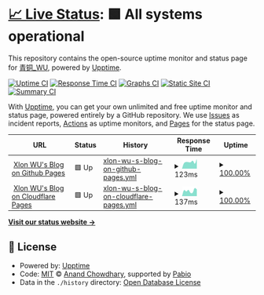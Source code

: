 # [📈 Live Status](https://demo.upptime.js.org): <!--live status--> **🟩 All systems operational**

This repository contains the open-source uptime monitor and status page for [青铜\_WU](https://demo.upptime.js.org), powered by [Upptime](https://github.com/upptime/upptime).

[![Uptime CI](https://github.com/Xlon-WU/blog-status/workflows/Uptime%20CI/badge.svg)](https://github.com/Xlon-WU/blog-status/actions?query=workflow%3A%22Uptime+CI%22)
[![Response Time CI](https://github.com/Xlon-WU/blog-status/workflows/Response%20Time%20CI/badge.svg)](https://github.com/Xlon-WU/blog-status/actions?query=workflow%3A%22Response+Time+CI%22)
[![Graphs CI](https://github.com/Xlon-WU/blog-status/workflows/Graphs%20CI/badge.svg)](https://github.com/Xlon-WU/blog-status/actions?query=workflow%3A%22Graphs+CI%22)
[![Static Site CI](https://github.com/Xlon-WU/blog-status/workflows/Static%20Site%20CI/badge.svg)](https://github.com/Xlon-WU/blog-status/actions?query=workflow%3A%22Static+Site+CI%22)
[![Summary CI](https://github.com/Xlon-WU/blog-status/workflows/Summary%20CI/badge.svg)](https://github.com/Xlon-WU/blog-status/actions?query=workflow%3A%22Summary+CI%22)

With [Upptime](https://upptime.js.org), you can get your own unlimited and free uptime monitor and status page, powered entirely by a GitHub repository. We use [Issues](https://github.com/Xlon-WU/blog-status/issues) as incident reports, [Actions](https://github.com/Xlon-WU/blog-status/actions) as uptime monitors, and [Pages](https://demo.upptime.js.org) for the status page.

<!--start: status pages-->
<!-- This summary is generated by Upptime (https://github.com/upptime/upptime) -->
<!-- Do not edit this manually, your changes will be overwritten -->
<!-- prettier-ignore -->
| URL | Status | History | Response Time | Uptime |
| --- | ------ | ------- | ------------- | ------ |
| <img alt="" src="https://icons.duckduckgo.com/ip3/xlon-wu.pages.dev.ico" height="13"> [Xlon WU's Blog on Github Pages](https://xlon-wu.pages.dev/) | 🟩 Up | [xlon-wu-s-blog-on-github-pages.yml](https://github.com/Xlon-WU/blog-status/commits/HEAD/history/xlon-wu-s-blog-on-github-pages.yml) | <details><summary><img alt="Response time graph" src="./graphs/xlon-wu-s-blog-on-github-pages/response-time-week.png" height="20"> 123ms</summary><br><a href="https://Xlon-WU.github.io/blog-status/history/xlon-wu-s-blog-on-github-pages"><img alt="Response time 134" src="https://img.shields.io/endpoint?url=https%3A%2F%2Fraw.githubusercontent.com%2FXlon-WU%2Fblog-status%2FHEAD%2Fapi%2Fxlon-wu-s-blog-on-github-pages%2Fresponse-time.json"></a><br><a href="https://Xlon-WU.github.io/blog-status/history/xlon-wu-s-blog-on-github-pages"><img alt="24-hour response time 173" src="https://img.shields.io/endpoint?url=https%3A%2F%2Fraw.githubusercontent.com%2FXlon-WU%2Fblog-status%2FHEAD%2Fapi%2Fxlon-wu-s-blog-on-github-pages%2Fresponse-time-day.json"></a><br><a href="https://Xlon-WU.github.io/blog-status/history/xlon-wu-s-blog-on-github-pages"><img alt="7-day response time 123" src="https://img.shields.io/endpoint?url=https%3A%2F%2Fraw.githubusercontent.com%2FXlon-WU%2Fblog-status%2FHEAD%2Fapi%2Fxlon-wu-s-blog-on-github-pages%2Fresponse-time-week.json"></a><br><a href="https://Xlon-WU.github.io/blog-status/history/xlon-wu-s-blog-on-github-pages"><img alt="30-day response time 134" src="https://img.shields.io/endpoint?url=https%3A%2F%2Fraw.githubusercontent.com%2FXlon-WU%2Fblog-status%2FHEAD%2Fapi%2Fxlon-wu-s-blog-on-github-pages%2Fresponse-time-month.json"></a><br><a href="https://Xlon-WU.github.io/blog-status/history/xlon-wu-s-blog-on-github-pages"><img alt="1-year response time 134" src="https://img.shields.io/endpoint?url=https%3A%2F%2Fraw.githubusercontent.com%2FXlon-WU%2Fblog-status%2FHEAD%2Fapi%2Fxlon-wu-s-blog-on-github-pages%2Fresponse-time-year.json"></a></details> | <details><summary><a href="https://Xlon-WU.github.io/blog-status/history/xlon-wu-s-blog-on-github-pages">100.00%</a></summary><a href="https://Xlon-WU.github.io/blog-status/history/xlon-wu-s-blog-on-github-pages"><img alt="All-time uptime 100.00%" src="https://img.shields.io/endpoint?url=https%3A%2F%2Fraw.githubusercontent.com%2FXlon-WU%2Fblog-status%2FHEAD%2Fapi%2Fxlon-wu-s-blog-on-github-pages%2Fuptime.json"></a><br><a href="https://Xlon-WU.github.io/blog-status/history/xlon-wu-s-blog-on-github-pages"><img alt="24-hour uptime 100.00%" src="https://img.shields.io/endpoint?url=https%3A%2F%2Fraw.githubusercontent.com%2FXlon-WU%2Fblog-status%2FHEAD%2Fapi%2Fxlon-wu-s-blog-on-github-pages%2Fuptime-day.json"></a><br><a href="https://Xlon-WU.github.io/blog-status/history/xlon-wu-s-blog-on-github-pages"><img alt="7-day uptime 100.00%" src="https://img.shields.io/endpoint?url=https%3A%2F%2Fraw.githubusercontent.com%2FXlon-WU%2Fblog-status%2FHEAD%2Fapi%2Fxlon-wu-s-blog-on-github-pages%2Fuptime-week.json"></a><br><a href="https://Xlon-WU.github.io/blog-status/history/xlon-wu-s-blog-on-github-pages"><img alt="30-day uptime 100.00%" src="https://img.shields.io/endpoint?url=https%3A%2F%2Fraw.githubusercontent.com%2FXlon-WU%2Fblog-status%2FHEAD%2Fapi%2Fxlon-wu-s-blog-on-github-pages%2Fuptime-month.json"></a><br><a href="https://Xlon-WU.github.io/blog-status/history/xlon-wu-s-blog-on-github-pages"><img alt="1-year uptime 100.00%" src="https://img.shields.io/endpoint?url=https%3A%2F%2Fraw.githubusercontent.com%2FXlon-WU%2Fblog-status%2FHEAD%2Fapi%2Fxlon-wu-s-blog-on-github-pages%2Fuptime-year.json"></a></details>
| <img alt="" src="https://icons.duckduckgo.com/ip3/xlon-wu.github.io.ico" height="13"> [Xlon WU's Blog on Cloudflare Pages](https://xlon-wu.github.io/) | 🟩 Up | [xlon-wu-s-blog-on-cloudflare-pages.yml](https://github.com/Xlon-WU/blog-status/commits/HEAD/history/xlon-wu-s-blog-on-cloudflare-pages.yml) | <details><summary><img alt="Response time graph" src="./graphs/xlon-wu-s-blog-on-cloudflare-pages/response-time-week.png" height="20"> 137ms</summary><br><a href="https://Xlon-WU.github.io/blog-status/history/xlon-wu-s-blog-on-cloudflare-pages"><img alt="Response time 113" src="https://img.shields.io/endpoint?url=https%3A%2F%2Fraw.githubusercontent.com%2FXlon-WU%2Fblog-status%2FHEAD%2Fapi%2Fxlon-wu-s-blog-on-cloudflare-pages%2Fresponse-time.json"></a><br><a href="https://Xlon-WU.github.io/blog-status/history/xlon-wu-s-blog-on-cloudflare-pages"><img alt="24-hour response time 170" src="https://img.shields.io/endpoint?url=https%3A%2F%2Fraw.githubusercontent.com%2FXlon-WU%2Fblog-status%2FHEAD%2Fapi%2Fxlon-wu-s-blog-on-cloudflare-pages%2Fresponse-time-day.json"></a><br><a href="https://Xlon-WU.github.io/blog-status/history/xlon-wu-s-blog-on-cloudflare-pages"><img alt="7-day response time 137" src="https://img.shields.io/endpoint?url=https%3A%2F%2Fraw.githubusercontent.com%2FXlon-WU%2Fblog-status%2FHEAD%2Fapi%2Fxlon-wu-s-blog-on-cloudflare-pages%2Fresponse-time-week.json"></a><br><a href="https://Xlon-WU.github.io/blog-status/history/xlon-wu-s-blog-on-cloudflare-pages"><img alt="30-day response time 113" src="https://img.shields.io/endpoint?url=https%3A%2F%2Fraw.githubusercontent.com%2FXlon-WU%2Fblog-status%2FHEAD%2Fapi%2Fxlon-wu-s-blog-on-cloudflare-pages%2Fresponse-time-month.json"></a><br><a href="https://Xlon-WU.github.io/blog-status/history/xlon-wu-s-blog-on-cloudflare-pages"><img alt="1-year response time 113" src="https://img.shields.io/endpoint?url=https%3A%2F%2Fraw.githubusercontent.com%2FXlon-WU%2Fblog-status%2FHEAD%2Fapi%2Fxlon-wu-s-blog-on-cloudflare-pages%2Fresponse-time-year.json"></a></details> | <details><summary><a href="https://Xlon-WU.github.io/blog-status/history/xlon-wu-s-blog-on-cloudflare-pages">100.00%</a></summary><a href="https://Xlon-WU.github.io/blog-status/history/xlon-wu-s-blog-on-cloudflare-pages"><img alt="All-time uptime 100.00%" src="https://img.shields.io/endpoint?url=https%3A%2F%2Fraw.githubusercontent.com%2FXlon-WU%2Fblog-status%2FHEAD%2Fapi%2Fxlon-wu-s-blog-on-cloudflare-pages%2Fuptime.json"></a><br><a href="https://Xlon-WU.github.io/blog-status/history/xlon-wu-s-blog-on-cloudflare-pages"><img alt="24-hour uptime 100.00%" src="https://img.shields.io/endpoint?url=https%3A%2F%2Fraw.githubusercontent.com%2FXlon-WU%2Fblog-status%2FHEAD%2Fapi%2Fxlon-wu-s-blog-on-cloudflare-pages%2Fuptime-day.json"></a><br><a href="https://Xlon-WU.github.io/blog-status/history/xlon-wu-s-blog-on-cloudflare-pages"><img alt="7-day uptime 100.00%" src="https://img.shields.io/endpoint?url=https%3A%2F%2Fraw.githubusercontent.com%2FXlon-WU%2Fblog-status%2FHEAD%2Fapi%2Fxlon-wu-s-blog-on-cloudflare-pages%2Fuptime-week.json"></a><br><a href="https://Xlon-WU.github.io/blog-status/history/xlon-wu-s-blog-on-cloudflare-pages"><img alt="30-day uptime 100.00%" src="https://img.shields.io/endpoint?url=https%3A%2F%2Fraw.githubusercontent.com%2FXlon-WU%2Fblog-status%2FHEAD%2Fapi%2Fxlon-wu-s-blog-on-cloudflare-pages%2Fuptime-month.json"></a><br><a href="https://Xlon-WU.github.io/blog-status/history/xlon-wu-s-blog-on-cloudflare-pages"><img alt="1-year uptime 100.00%" src="https://img.shields.io/endpoint?url=https%3A%2F%2Fraw.githubusercontent.com%2FXlon-WU%2Fblog-status%2FHEAD%2Fapi%2Fxlon-wu-s-blog-on-cloudflare-pages%2Fuptime-year.json"></a></details>

<!--end: status pages-->

[**Visit our status website →**](https://demo.upptime.js.org)

## 📄 License

- Powered by: [Upptime](https://github.com/upptime/upptime)
- Code: [MIT](./LICENSE) © [Anand Chowdhary](https://anandchowdhary.com), supported by [Pabio](https://pabio.com)
- Data in the `./history` directory: [Open Database License](https://opendatacommons.org/licenses/odbl/1-0/)
